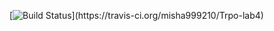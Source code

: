 [![Build Status](https://travis-ci.org/misha999210/Trpo-lab4.svg?branc..)](https://travis-ci.org/misha999210/Trpo-lab4)
